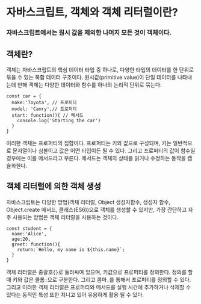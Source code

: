 # 자바스크립트, 객체와 객체 리터럴이란?

### 자바스크립트에서는 원시 값을 제외한 나머지 모든 것이 객체이다.

## 객체란?

객체는 자바스크립트의 핵심 데이터 타입 중 하나로, 다양한 타입의 데이터를 한 단위로 묶을 수 있는 복합 데이터 구조이다. 원시값(primitive value)이 단일 데이터를 나타내는데 반해 객체는 다양한 데이터와 함수를 하나의 논리적 단위로 묶는다.

```
const car = {
  make:'Toyota', // 프로퍼티
  model: 'Camry',// 프로퍼티
  start: function(){ // 메서드
    console.log('Starting the car')
  }
}
```

이러한 객체는 프로퍼티의 집합이다. 프로퍼티는 키와 값으로 구성되며, 키는 일반적으로 문자열이나 심볼이고 값은 어떤 타입이든 될 수 있다. 그리고 프로퍼티의 값이 함수일 경우에는 이를 메서드라고 부른다. 메서드는 객체의 상태를 읽거나 수정하는 동작을 캡슐화한다.

## 객체 리터럴에 의한 객체 생성

자바스크립트는 다양한 방법(객체 리터럴, Object 생성자함수, 생성자 함수, Object.create 메서드, 클래스(ES6))으로 객체를 생성할 수 있지만, 가장 간단하고 자주 사용되는 방법은 객체 리터럴을 사용하는 것이다.

```
const student = {
  name:'Alice',
  age:20,
  greet: function(){
    return:`Hello, my name is ${this.name}`;
  }
}
```

객체 리터럴은 중괄호`{}`로 둘러싸여 있으며, 키값으로 프로퍼티를 정의한다. 정의를 할 때 키와 값은 콜롬`:`으로 구분한다. 그리고 콤마`,`를 통해서 프로퍼티를 정의할 수 있다. 그리고 이러한 객체 리터럴은 프로퍼티와 메서드를 실행 시간에 추가하거나 삭제할 수 있다는 동적인 특성 또한 지니고 있어 유용하게 활용 될 수 있다.
